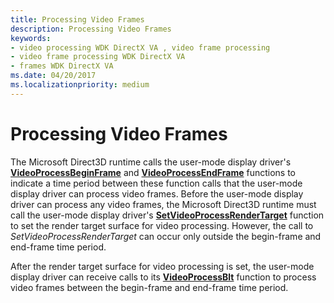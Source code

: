```yaml
---
title: Processing Video Frames
description: Processing Video Frames
keywords:
- video processing WDK DirectX VA , video frame processing
- video frame processing WDK DirectX VA
- frames WDK DirectX VA
ms.date: 04/20/2017
ms.localizationpriority: medium
---
```


# Processing Video Frames


The Microsoft Direct3D runtime calls the user-mode display driver's [**VideoProcessBeginFrame**](/windows-hardware/drivers/ddi/d3dumddi/nc-d3dumddi-pfnd3dddi_videoprocessbeginframe) and [**VideoProcessEndFrame**](/windows-hardware/drivers/ddi/d3dumddi/nc-d3dumddi-pfnd3dddi_videoprocessendframe) functions to indicate a time period between these function calls that the user-mode display driver can process video frames. Before the user-mode display driver can process any video frames, the Microsoft Direct3D runtime must call the user-mode display driver's [**SetVideoProcessRenderTarget**](/windows-hardware/drivers/ddi/d3dumddi/nc-d3dumddi-pfnd3dddi_setvideoprocessrendertarget) function to set the render target surface for video processing. However, the call to *SetVideoProcessRenderTarget* can occur only outside the begin-frame and end-frame time period.

After the render target surface for video processing is set, the user-mode display driver can receive calls to its [**VideoProcessBlt**](/windows-hardware/drivers/ddi/d3dumddi/nc-d3dumddi-pfnd3dddi_videoprocessblt) function to process video frames between the begin-frame and end-frame time period.

 

